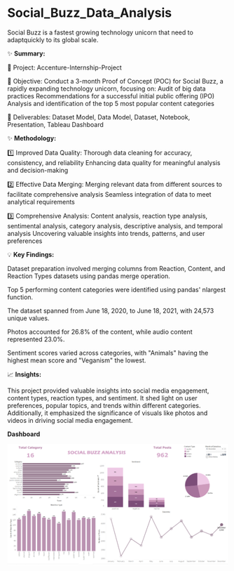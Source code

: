 # Social_Buzz_Data_Analysis
Social Buzz is a fastest growing technology unicorn that need to adaptquickly to its global scale.

✨ **Summary:**

🔹 Project: Accenture-Internship-Project

🔹 Objective: Conduct a 3-month Proof of Concept (POC) for Social Buzz, a rapidly expanding technology unicorn, focusing on:
Audit of big data practices
Recommendations for a successful initial public offering (IPO)
Analysis and identification of the top 5 most popular content categories

🔹 Deliverables: Dataset Model, Data Model, Dataset, Notebook, Presentation, Tableau Dashboard

✨ **Methodology:**

1️⃣ Improved Data Quality:
Thorough data cleaning for accuracy, consistency, and reliability
Enhancing data quality for meaningful analysis and decision-making

2️⃣ Effective Data Merging:
Merging relevant data from different sources to facilitate comprehensive analysis
Seamless integration of data to meet analytical requirements

3️⃣ Comprehensive Analysis:
Content analysis, reaction type analysis, sentimental analysis, category analysis, descriptive analysis, and temporal analysis
Uncovering valuable insights into trends, patterns, and user preferences

💡 **Key Findings:**

Dataset preparation involved merging columns from Reaction, Content, and Reaction Types datasets using pandas merge operation.

Top 5 performing content categories were identified using pandas' nlargest function.

The dataset spanned from June 18, 2020, to June 18, 2021, with 24,573 unique values.

Photos accounted for 26.8% of the content, while audio content represented 23.0%.

Sentiment scores varied across categories, with "Animals" having the highest mean score and "Veganism" the lowest.

📈 **Insights:**

This project provided valuable insights into social media engagement, content types, reaction types, and sentiment. It shed light on user preferences, popular topics, and trends within different categories. Additionally, it emphasized the significance of visuals like photos and videos in driving social media engagement.

**Dashboard**

![Social Buzz Dashboard](https://github.com/divyanshi14/Social_Buzz_Data_Analysis/blob/main/Social%20Buzz%20Dashboard.png)
